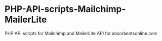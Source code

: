 # PHP-API-scripts-Mailchimp-MailerLite
 PHP API scripts for Mailchimp and MailerLite API for absorbentsonline.com
